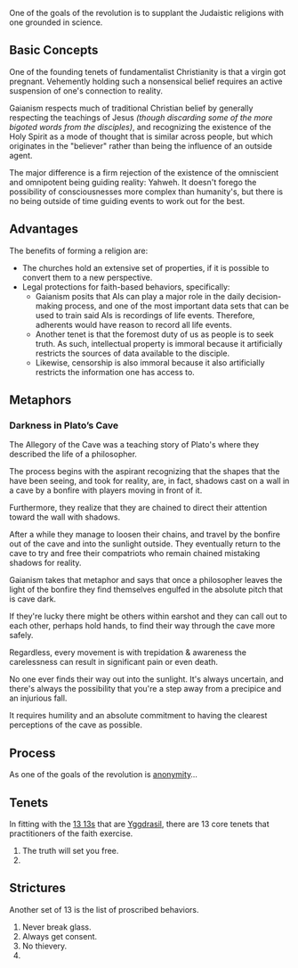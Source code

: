 One of the goals of the revolution is to supplant the Judaistic religions with one grounded in science.
## Basic Concepts

One of the founding tenets of fundamentalist Christianity is that a virgin got pregnant. Vehemently holding such a nonsensical belief requires an active suspension of one's connection to reality.

Gaianism respects much of traditional Christian belief by generally respecting the teachings of Jesus *(though discarding some of the more bigoted words from the disciples)*, and recognizing the existence of the Holy Spirit as a mode of thought that is similar across people, but which originates in the "believer" rather than being the influence of an outside agent.

The major difference is a firm rejection of the existence of the omniscient and omnipotent being guiding reality: Yahweh. It doesn't forego the possibility of consciousnesses more complex than humanity's, but there is no being outside of time guiding events to work out for the best.
## Advantages

The benefits of forming a religion are:
* The churches hold an extensive set of properties, if it is possible to convert them to a new perspective.
* Legal protections for faith-based behaviors, specifically:
	* Gaianism posits that AIs can play a major role in the daily decision-making process, and one of the most important data sets that can be used to train said AIs is recordings of life events. Therefore, adherents would have reason to record all life events.
	* Another tenet is that the foremost duty of us as people is to seek truth. As such, intellectual property is immoral because it artificially restricts the sources of data available to the disciple.
	* Likewise, censorship is also immoral because it also artificially restricts the information one has access to.

## Metaphors

### Darkness in Plato’s Cave

The Allegory of the Cave was a teaching story of Plato's where they described the life of a philosopher.

The process begins with the aspirant recognizing that the shapes that the have been seeing, and took for reality, are, in fact, shadows cast on a wall in a cave by a bonfire with players moving in front of it.

Furthermore, they realize that they are chained to direct their attention toward the wall with shadows.

After a while they manage to loosen their chains, and travel by the bonfire out of the cave and into the sunlight outside. They eventually return to the cave to try and free their compatriots who remain chained mistaking shadows for reality.

Gaianism takes that metaphor and says that once a philosopher leaves the light of the bonfire they find themselves engulfed in the absolute pitch that is cave dark.

If they're lucky there might be others within earshot and they can call out to each other, perhaps hold hands, to find their way through the cave more safely.

Regardless, every movement is with trepidation & awareness the carelessness can result in significant pain or even death.

No one ever finds their way out into the sunlight. It's always uncertain, and there's always the possibility that you're a step away from a precipice and an injurious fall.

It requires humility and an absolute commitment to having the clearest perceptions of the cave as possible.

## Process

As one of the goals of the revolution is [anonymity](jobs-project)…


## Tenets

In fitting with the [13 13s](13-13s.md) that are [Yggdrasil](Yggdrasil.md), there are 13 core tenets that practitioners of the faith exercise.

1. The truth will set you free.
2. 
## Strictures

Another set of 13 is the list of proscribed behaviors.

1. Never break glass.
2. Always get consent.
3. No thievery.
4. 
